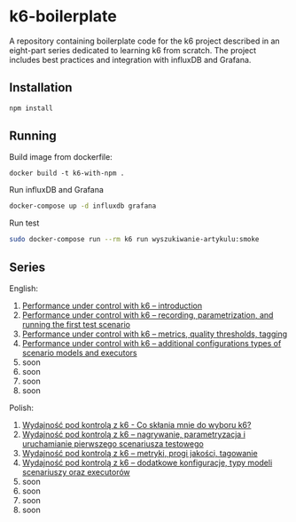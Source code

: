 # k6-boilerplate

A repository containing boilerplate code for the k6 project described in an eight-part series dedicated to learning k6 from scratch. The project includes best practices and integration with influxDB and Grafana.

## Installation

```bash
npm install
```

## Running

Build image from dockerfile:

```
docker build -t k6-with-npm .
```

Run influxDB and Grafana

```bash
docker-compose up -d influxdb grafana
```

Run test

```bash
sudo docker-compose run --rm k6 run wyszukiwanie-artykulu:smoke
```

## Series

English:

1. [Performance under control with k6 – introduction](https://sii.pl/blog/en/performance-under-control-with-k6-introduction/)
2. [Performance under control with k6 – recording, parametrization, and running the first test scenario](https://sii.pl/blog/en/performance-under-control-with-k6-recording-parametrization-and-running-the-first-test-scenario/)
3. [Performance under control with k6 – metrics, quality thresholds, tagging](https://sii.pl/blog/en/performance-under-control-with-k6-metrics-quality-thresholds-tagging/)
4. [Performance under control with k6 – additional configurations types of scenario models and executors](https://sii.pl/blog/en/performance-under-control-with-k6-additional-configurations-types-of-scenario-models-and-executors/)
5. soon
6. soon
7. soon
8. soon

Polish:

1. [Wydajność pod kontrolą z k6 - Co skłania mnie do wyboru k6?](https://sii.pl/blog/wydajnosc-pod-kontrola-co-sklania-mnie-do-wyboru-k6/?category=development-na-miekko&tag=k6%2Cprzeglad-narzedzi%2Ctesty-wydajnosci%2Ctosca%2Czalety-i-wady&fbclid=IwAR1b6f88-H7RfuQhLlro1T8Rig6Bs7G8IsaM77CvU8crmV1UrMW_dW-GE6A)
2. [Wydajność pod kontrolą z k6 – nagrywanie, parametryzacja i uruchamianie pierwszego scenariusza testowego](https://sii.pl/blog/wydajnosc-pod-kontrola-z-k6-nagrywanie-parametryzacja-i-uruchamianie-pierwszego-scenariusza-testowego/)
3. [Wydajność pod kontrolą z k6 – metryki, progi jakości, tagowanie](https://sii.pl/blog/wydajnosc-pod-kontrola-z-k6-metryki-progi-jakosci-tagowanie/)
4. [Wydajność pod kontrolą z k6 – dodatkowe konfiguracje, typy modeli scenariuszy oraz executorów](https://sii.pl/blog/wydajnosc-pod-kontrola-z-k6-dodatkowe-konfiguracje-typy-modeli-scenariuszy-oraz-executorow/)
5. soon
6. soon
7. soon
8. soon
